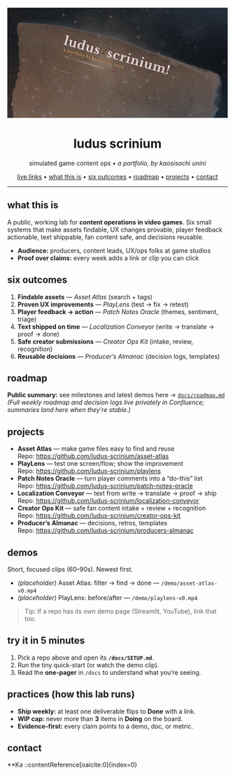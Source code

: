 <!-- Hero banner (optional): add /docs/hero.png and it will show up in social previews -->
<p align="center">
  <img src="docs/hero.png" alt="LUDUS SCRINIUM — Game Content Ops Lab" width="820">
</p>

<h1 align="center">ludus scrinium</h1>
<p align="center">
  simulated game content ops •<em> a portfolio, by kaosisochi unini </em>
</p>
<p align="center">
  <a href="#live-links">live links</a> •
  <a href="#what-this-is">what this is</a> •
  <a href="#six-outcomes">six outcomes</a> •
  <a href="#roadmap">roadmap</a> •
  <a href="#projects">projects</a> •
  <a href="#contact">contact</a>
</p>

---

## what this is
A public, working lab for **content operations in video games**. Six small systems that make assets findable, UX changes provable, player feedback actionable, text shippable, fan content safe, and decisions reusable.

- **Audience:** producers, content leads, UX/ops folks at game studios
- **Proof over claims:** every week adds a link or clip you can click

## six outcomes
1. **Findable assets** — *Asset Atlas* (search + tags)
2. **Proven UX improvements** — *PlayLens* (test → fix → retest)
3. **Player feedback → action** — *Patch Notes Oracle* (themes, sentiment, triage)
4. **Text shipped on time** — *Localization Conveyor* (write → translate → proof → done)
5. **Safe creator submissions** — *Creator Ops Kit* (intake, review, recognition)
6. **Reusable decisions** — *Producer’s Almanac* (decision logs, templates)

## roadmap
**Public summary:** see milestones and latest demos here → [`docs/roadmap.md`](docs/roadmap.md)  
*(Full weekly roadmap and decision logs live privately in Confluence; summaries land here when they’re stable.)*

## projects
- **Asset Atlas** — make game files easy to find and reuse  
  Repo: https://github.com/ludus-scrinium/asset-atlas
- **PlayLens** — test one screen/flow; show the improvement  
  Repo: https://github.com/ludus-scrinium/playlens
- **Patch Notes Oracle** — turn player comments into a “do-this” list  
  Repo: https://github.com/ludus-scrinium/patch-notes-oracle
- **Localization Conveyor** — text from write → translate → proof → ship  
  Repo: https://github.com/ludus-scrinium/localization-conveyor
- **Creator Ops Kit** — safe fan content intake + review + recognition  
  Repo: https://github.com/ludus-scrinium/creator-ops-kit
- **Producer’s Almanac** — decisions, retros, templates  
  Repo: https://github.com/ludus-scrinium/producers-almanac

## demos
Short, focused clips (60–90s). Newest first.
- *(placeholder)* Asset Atlas: filter → find → done — `/demo/asset-atlas-v0.mp4`
- *(placeholder)* PlayLens: before/after — `/demo/playlens-v0.mp4`

> Tip: If a repo has its own demo page (Streamlit, YouTube), link that too.

## try it in 5 minutes
1. Pick a repo above and open its **`/docs/SETUP.md`**.
2. Run the tiny quick-start (or watch the demo clip).
3. Read the **one-pager** in `/docs` to understand what you’re seeing.

## practices (how this lab runs)
- **Ship weekly:** at least one deliverable flips to **Done** with a link.
- **WIP cap:** never more than **3** items in **Doing** on the board.
- **Evidence-first:** every claim points to a demo, doc, or metric.

## contact
**Ka
::contentReference[oaicite:0]{index=0}
